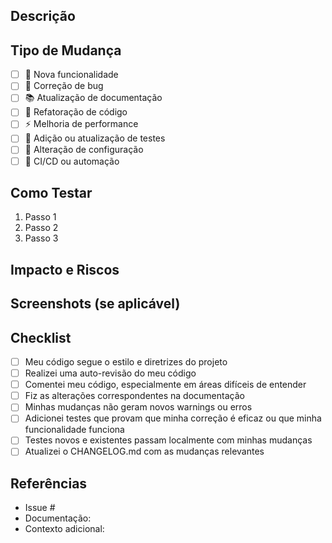 ## Descrição

<!-- Descreva claramente o objetivo deste Pull Request e o problema que ele resolve -->

## Tipo de Mudança

<!-- Marque com um 'x' os tipos que se aplicam -->

- [ ] 🚀 Nova funcionalidade
- [ ] 🐛 Correção de bug
- [ ] 📚 Atualização de documentação
- [ ] 🧹 Refatoração de código
- [ ] ⚡ Melhoria de performance
- [ ] 🧪 Adição ou atualização de testes
- [ ] 🔧 Alteração de configuração
- [ ] 🔄 CI/CD ou automação

## Como Testar

<!-- Descreva os passos para testar as mudanças -->

1. Passo 1
2. Passo 2
3. Passo 3

## Impacto e Riscos

<!-- Descreva o impacto desta mudança e quaisquer riscos potenciais -->

## Screenshots (se aplicável)

<!-- Adicione screenshots para demonstrar visualmente as mudanças, se aplicável -->

## Checklist

<!-- Marque com um 'x' os itens concluídos -->

- [ ] Meu código segue o estilo e diretrizes do projeto
- [ ] Realizei uma auto-revisão do meu código
- [ ] Comentei meu código, especialmente em áreas difíceis de entender
- [ ] Fiz as alterações correspondentes na documentação
- [ ] Minhas mudanças não geram novos warnings ou erros
- [ ] Adicionei testes que provam que minha correção é eficaz ou que minha funcionalidade funciona
- [ ] Testes novos e existentes passam localmente com minhas mudanças
- [ ] Atualizei o CHANGELOG.md com as mudanças relevantes

## Referências

<!-- Adicione links para issues relacionadas, documentação, etc. -->

- Issue #
- Documentação: 
- Contexto adicional: